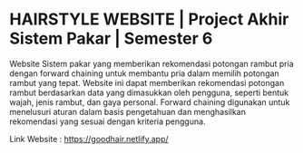 # HAIRSTYLE WEBSITE | Project Akhir Sistem Pakar | Semester 6

Website Sistem pakar yang memberikan rekomendasi potongan rambut pria dengan forward chaining untuk membantu pria dalam memilih potongan rambut yang tepat. Website ini dapat memberikan rekomendasi potongan rambut berdasarkan data yang dimasukkan oleh pengguna, seperti bentuk wajah, jenis rambut, dan gaya personal. Forward chaining digunakan untuk menelusuri aturan dalam basis pengetahuan dan menghasilkan rekomendasi yang sesuai dengan kriteria pengguna.

Link Website : https://goodhair.netlify.app/
